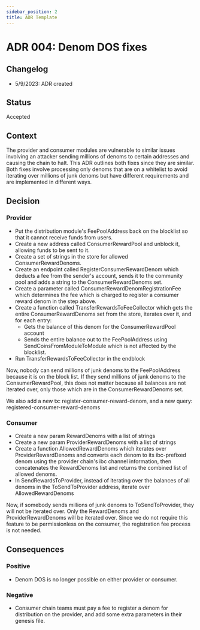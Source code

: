 ```yaml
---
sidebar_position: 2
title: ADR Template
---
```

# ADR 004: Denom DOS fixes

## Changelog
* 5/9/2023: ADR created

## Status

Accepted

## Context

The provider and consumer modules are vulnerable to similar issues involving an attacker sending millions of denoms to certain addresses and causing the chain to halt. This ADR outlines both fixes since they are similar. Both fixes involve processing only denoms that are on a whitelist to avoid iterating over millions of junk denoms but have different requirements and are implemented in different ways.

## Decision

### Provider

- Put the distribution module's FeePoolAddress back on the blocklist so that it cannot receive funds from users.
- Create a new address called ConsumerRewardPool and unblock it, allowing funds to be sent to it.
- Create a set of strings in the store for allowed ConsumerRewardDenoms.
- Create an endpoint called RegisterConsumerRewardDenom which deducts a fee from the sender's account, sends it to the community pool and adds a string to the ConsumerRewardDenoms set.
- Create a parameter called ConsumerRewardDenomRegistrationFee which determines the fee which is charged to register a consumer reward denom in the step above.
- Create a function called TransferRewardsToFeeCollector which gets the entire ConsumerRewardDenoms set from the store, iterates over it, and for each entry:
  - Gets the balance of this denom for the ConsumerRewardPool account
  - Sends the entire balance out to the FeePoolAddress using SendCoinsFromModuleToModule which is not affected by the blocklist.
- Run TransferRewardsToFeeCollector in the endblock
  
Now, nobody can send millions of junk denoms to the FeePoolAddress because it is on the block list. If they send millions of junk denoms to the ConsumerRewardPool, this does not matter because all balances are not iterated over, only those which are in the ConsumerRewardDenoms set.

We also add a new tx: register-consumer-reward-denom, and a new query: registered-consumer-reward-denoms

### Consumer

- Create a new param RewardDenoms with a list of strings
- Create a new param ProviderRewardDenoms with a list of strings
- Create a function AllowedRewardDenoms which iterates over ProviderRewardDenoms and converts each denom to its ibc-prefixed denom using the provider chain's ibc channel information, then concatenates the RewardDenoms list and returns the combined list of allowed denoms.
- In SendRewardsToProvider, instead of iterating over the balances of all denoms in the ToSendToProvider address, iterate over AllowedRewardDenoms

Now, if somebody sends millions of junk denoms to ToSendToProvider, they will not be iterated over. Only the RewardDenoms and ProviderRewardDenoms will be iterated over. Since we do not require this feature to be permissionless on the consumer, the registration fee process is not needed.

## Consequences

### Positive

- Denom DOS is no longer possible on either provider or consumer.

### Negative

- Consumer chain teams must pay a fee to register a denom for distribution on the provider, and add some extra parameters in their genesis file.
